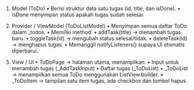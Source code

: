 1.	Model (ToDo)
	•	Berisi struktur data satu tugas (id, title, dan isDone).
	•	isDone menyimpan status apakah tugas sudah selesai.

2.	Provider / ViewModel (ToDoListModel)
	•	Menyimpan semua daftar ToDo dalam _todos.
	•	Memiliki method:
	•	addTask(title) → menambah tugas baru.
	•	toggleTask(id) → mengubah status selesai/tidak.
	•	deleteTask(id) → menghapus tugas.
	•	Memanggil notifyListeners() supaya UI otomatis diperbarui.

3.	View / UI
	•	ToDoPage → halaman utama, menampilkan:
	•	Input untuk menambah tugas (_AddTaskInput)
	•	Daftar tugas (_ToDoList)
	•	_ToDoList → menampilkan semua ToDo menggunakan ListView.builder.
	•	_ToDoItem → tampilan satu item tugas, ada checkbox dan tombol hapus.
